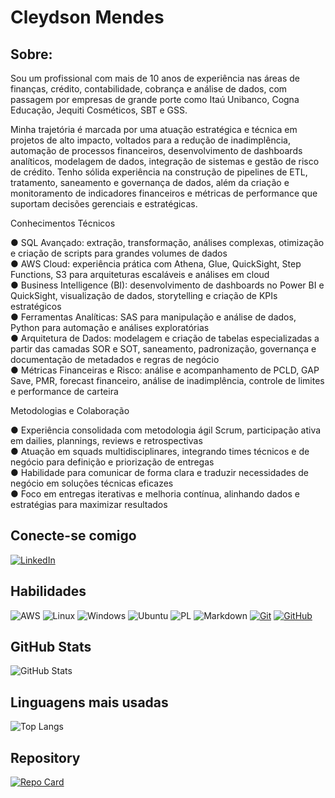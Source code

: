 # Cleydson Mendes
## Sobre:
Sou um profissional com mais de 10 anos de experiência nas áreas de finanças, crédito, contabilidade, cobrança e análise de dados, com passagem por empresas de grande porte como Itaú Unibanco, Cogna Educação, Jequiti Cosméticos, SBT e GSS.

Minha trajetória é marcada por uma atuação estratégica e técnica em projetos de alto impacto, voltados para a redução de inadimplência, automação de processos financeiros, desenvolvimento de dashboards analíticos, modelagem de dados, integração de sistemas e gestão de risco de crédito. Tenho sólida experiência na construção de pipelines de ETL, tratamento, saneamento e governança de dados, além da criação e monitoramento de indicadores financeiros e métricas de performance que suportam decisões gerenciais e estratégicas.

Conhecimentos Técnicos

● SQL Avançado: extração, transformação, análises complexas, otimização e criação de scripts para grandes volumes de dados  
● AWS Cloud: experiência prática com Athena, Glue, QuickSight, Step Functions, S3 para arquiteturas escaláveis e análises em cloud  
● Business Intelligence (BI): desenvolvimento de dashboards no Power BI e QuickSight, visualização de dados, storytelling e criação de KPIs estratégicos  
● Ferramentas Analíticas: SAS para manipulação e análise de dados, Python para automação e análises exploratórias  
● Arquitetura de Dados: modelagem e criação de tabelas especializadas a partir das camadas SOR e  SOT, saneamento, padronização, governança e documentação de metadados e regras de negócio  
● Métricas Financeiras e Risco: análise e acompanhamento de PCLD, GAP Save, PMR, forecast financeiro, análise de inadimplência, controle de limites e performance de carteira

Metodologias e Colaboração

● Experiência consolidada com metodologia ágil Scrum, participação ativa em dailies, plannings, reviews e retrospectivas  
● Atuação em squads multidisciplinares, integrando times técnicos e de negócio para definição e priorização de entregas  
● Habilidade para comunicar de forma clara e traduzir necessidades de negócio em soluções técnicas eficazes  
● Foco em entregas iterativas e melhoria contínua, alinhando dados e estratégias para maximizar resultados

## Conecte-se comigo
[![LinkedIn](https://img.shields.io/badge/LinkedIn-0077B5?style=for-the-badge&logo=linkedin&logoColor=white)](https://www.linkedin.com/in/cleydsonmendes/)
## Habilidades
![AWS](https://img.shields.io/badge/AWS-000.svg?style=for-the-badge&logo=amazon-aws&logoColor=white)
![Linux](https://img.shields.io/badge/Linux-000?style=for-the-badge&logo=linux&logoColor=FCC624)
![Windows](https://img.shields.io/badge/Windows-000?style=for-the-badge&logo=windows&logoColor=2CA5E0)
![Ubuntu](https://img.shields.io/badge/Ubuntu-35495E?style=for-the-badge&logo=ubuntu&logoColor=2CA5E0)
![PL](https://img.shields.io/badge/PL%2FSQL-FFFFFF?style=for-the-badge&logo=oracle&logoColor=FF0000&labelColor=FFFFFF&color=FF0000)
![Markdown](https://img.shields.io/badge/Markdown-000?style=for-the-badge&logo=markdown)
[![Git](https://img.shields.io/badge/Git-000?style=for-the-badge&logo=git&logoColor=E94D5F)](https://git-scm.com/doc)
[![GitHub](https://img.shields.io/badge/GitHub-000?style=for-the-badge&logo=github&logoColor=30A3DC)](https://docs.github.com/)



## GitHub Stats
![GitHub Stats](https://github-readme-stats.vercel.app/api?username=CleydsonMendes&theme=transparent&bg_color=000&border_color=30A3DC&show_icons=true&icon_color=30A3DC&title_color=E94D5F&text_color=FFF)
## Linguagens mais usadas
![Top Langs](https://github-readme-stats-git-masterrstaa-rickstaa.vercel.app/api/top-langs/?username=CleydsonMendes&bg_color=000&border_color=30A3DC&title_color=E94D5F&text_color=FFF)
## Repository
[![Repo Card](https://github-readme-stats.vercel.app/api/pin/?username=CleydsonMendes&repo=dio-lab-open-source&bg_color=000&border_color=30A3DC&show_icons=true&icon_color=30A3DC&title_color=E94D5F&text_color=FFF)]([https://github.com/SEUUSERNAME/SEUREPOSITORIO](https://github.com/CleydsonMendes/dio-lab-open-source))
